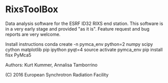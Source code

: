 # RixsToolBox

Data analysis software for the ESRF ID32 RIXS end station. This software is in a very early stage and provided "as it is". Feature request and bug reports are very welcome.

Install instructions
conda create -n pymca_env python=2 numpy scipy cython matplotlib pip ipython pyqt=4
source activate pymca_env
pip install fisx PyMca5

Authors: Kurt Kummer, Annalisa Tamborrino

(C) 2016 European Synchrotron Radiation Facility
